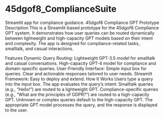 # 45dgof8_ComplianceSuite
Streamlit app for compliance guidance. 45dgof8 Compliance GPT Prototype Description This is a 
Streamlit-based prototype for the 45dgof8 Compliance GPT system. It demonstrates how user 
queries can be routed dynamically between lightweight and high-capacity GPT models based on 
their intent and complexity. The app is designed for compliance-related tasks, smalltalk, and 
casual interactions.

Features
Dynamic Query Routing:
Lightweight GPT-3.5 model for smalltalk and casual conversations.
High-capacity GPT-4 model for compliance and domain-specific queries.
User-Friendly Interface:
Simple input box for queries.
Clear and actionable responses tailored to user needs.
Streamlit Framework:
Easy to deploy and extend.
How It Works
Users type a query into the input box.
The app evaluates the query’s intent:
Smalltalk queries (e.g., “Hello!”) are routed to a lightweight GPT.
Compliance-specific queries (e.g., “What are the principles of GDPR?”) are routed to a high-capacity GPT.
Unknown or complex queries default to the high-capacity GPT.
The appropriate GPT model processes the query, and the response is displayed to the user.
